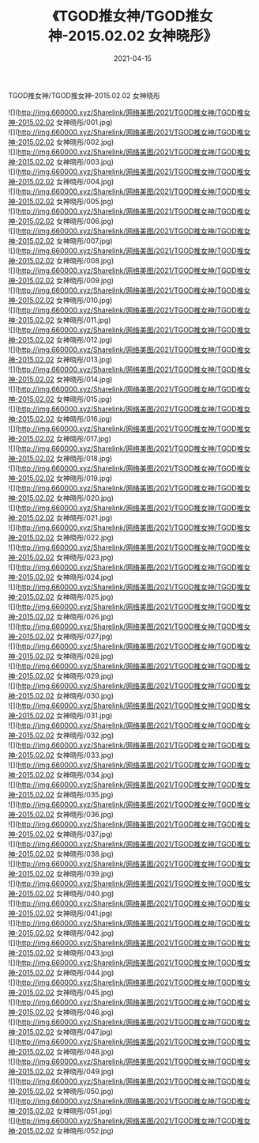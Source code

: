 ﻿---
layout: post
title:  《TGOD推女神/TGOD推女神-2015.02.02 女神晓彤》
date:   2021-04-15
img: http://img.660000.xyz/Sharelink/网络美图/2021/TGOD推女神/TGOD推女神-2015.02.02 女神晓彤/000.jpg
categories: [美女, 清纯, 唯美]
---

TGOD推女神/TGOD推女神-2015.02.02 女神晓彤

 ![](http://img.660000.xyz/Sharelink/网络美图/2021/TGOD推女神/TGOD推女神-2015.02.02 女神晓彤/001.jpg) <br>![](http://img.660000.xyz/Sharelink/网络美图/2021/TGOD推女神/TGOD推女神-2015.02.02 女神晓彤/002.jpg) <br>![](http://img.660000.xyz/Sharelink/网络美图/2021/TGOD推女神/TGOD推女神-2015.02.02 女神晓彤/003.jpg) <br>![](http://img.660000.xyz/Sharelink/网络美图/2021/TGOD推女神/TGOD推女神-2015.02.02 女神晓彤/004.jpg) <br>![](http://img.660000.xyz/Sharelink/网络美图/2021/TGOD推女神/TGOD推女神-2015.02.02 女神晓彤/005.jpg) <br>![](http://img.660000.xyz/Sharelink/网络美图/2021/TGOD推女神/TGOD推女神-2015.02.02 女神晓彤/006.jpg) <br>![](http://img.660000.xyz/Sharelink/网络美图/2021/TGOD推女神/TGOD推女神-2015.02.02 女神晓彤/007.jpg) <br>![](http://img.660000.xyz/Sharelink/网络美图/2021/TGOD推女神/TGOD推女神-2015.02.02 女神晓彤/008.jpg) <br>![](http://img.660000.xyz/Sharelink/网络美图/2021/TGOD推女神/TGOD推女神-2015.02.02 女神晓彤/009.jpg) <br>![](http://img.660000.xyz/Sharelink/网络美图/2021/TGOD推女神/TGOD推女神-2015.02.02 女神晓彤/010.jpg) <br>![](http://img.660000.xyz/Sharelink/网络美图/2021/TGOD推女神/TGOD推女神-2015.02.02 女神晓彤/011.jpg) <br>![](http://img.660000.xyz/Sharelink/网络美图/2021/TGOD推女神/TGOD推女神-2015.02.02 女神晓彤/012.jpg) <br>![](http://img.660000.xyz/Sharelink/网络美图/2021/TGOD推女神/TGOD推女神-2015.02.02 女神晓彤/013.jpg) <br>![](http://img.660000.xyz/Sharelink/网络美图/2021/TGOD推女神/TGOD推女神-2015.02.02 女神晓彤/014.jpg) <br>![](http://img.660000.xyz/Sharelink/网络美图/2021/TGOD推女神/TGOD推女神-2015.02.02 女神晓彤/015.jpg) <br>![](http://img.660000.xyz/Sharelink/网络美图/2021/TGOD推女神/TGOD推女神-2015.02.02 女神晓彤/016.jpg) <br>![](http://img.660000.xyz/Sharelink/网络美图/2021/TGOD推女神/TGOD推女神-2015.02.02 女神晓彤/017.jpg) <br>![](http://img.660000.xyz/Sharelink/网络美图/2021/TGOD推女神/TGOD推女神-2015.02.02 女神晓彤/018.jpg) <br>![](http://img.660000.xyz/Sharelink/网络美图/2021/TGOD推女神/TGOD推女神-2015.02.02 女神晓彤/019.jpg) <br>![](http://img.660000.xyz/Sharelink/网络美图/2021/TGOD推女神/TGOD推女神-2015.02.02 女神晓彤/020.jpg) <br>![](http://img.660000.xyz/Sharelink/网络美图/2021/TGOD推女神/TGOD推女神-2015.02.02 女神晓彤/021.jpg) <br>![](http://img.660000.xyz/Sharelink/网络美图/2021/TGOD推女神/TGOD推女神-2015.02.02 女神晓彤/022.jpg) <br>![](http://img.660000.xyz/Sharelink/网络美图/2021/TGOD推女神/TGOD推女神-2015.02.02 女神晓彤/023.jpg) <br>![](http://img.660000.xyz/Sharelink/网络美图/2021/TGOD推女神/TGOD推女神-2015.02.02 女神晓彤/024.jpg) <br>![](http://img.660000.xyz/Sharelink/网络美图/2021/TGOD推女神/TGOD推女神-2015.02.02 女神晓彤/025.jpg) <br>![](http://img.660000.xyz/Sharelink/网络美图/2021/TGOD推女神/TGOD推女神-2015.02.02 女神晓彤/026.jpg) <br>![](http://img.660000.xyz/Sharelink/网络美图/2021/TGOD推女神/TGOD推女神-2015.02.02 女神晓彤/027.jpg) <br>![](http://img.660000.xyz/Sharelink/网络美图/2021/TGOD推女神/TGOD推女神-2015.02.02 女神晓彤/028.jpg) <br>![](http://img.660000.xyz/Sharelink/网络美图/2021/TGOD推女神/TGOD推女神-2015.02.02 女神晓彤/029.jpg) <br>![](http://img.660000.xyz/Sharelink/网络美图/2021/TGOD推女神/TGOD推女神-2015.02.02 女神晓彤/030.jpg) <br>![](http://img.660000.xyz/Sharelink/网络美图/2021/TGOD推女神/TGOD推女神-2015.02.02 女神晓彤/031.jpg) <br>![](http://img.660000.xyz/Sharelink/网络美图/2021/TGOD推女神/TGOD推女神-2015.02.02 女神晓彤/032.jpg) <br>![](http://img.660000.xyz/Sharelink/网络美图/2021/TGOD推女神/TGOD推女神-2015.02.02 女神晓彤/033.jpg) <br>![](http://img.660000.xyz/Sharelink/网络美图/2021/TGOD推女神/TGOD推女神-2015.02.02 女神晓彤/034.jpg) <br>![](http://img.660000.xyz/Sharelink/网络美图/2021/TGOD推女神/TGOD推女神-2015.02.02 女神晓彤/035.jpg) <br>![](http://img.660000.xyz/Sharelink/网络美图/2021/TGOD推女神/TGOD推女神-2015.02.02 女神晓彤/036.jpg) <br>![](http://img.660000.xyz/Sharelink/网络美图/2021/TGOD推女神/TGOD推女神-2015.02.02 女神晓彤/037.jpg) <br>![](http://img.660000.xyz/Sharelink/网络美图/2021/TGOD推女神/TGOD推女神-2015.02.02 女神晓彤/038.jpg) <br>![](http://img.660000.xyz/Sharelink/网络美图/2021/TGOD推女神/TGOD推女神-2015.02.02 女神晓彤/039.jpg) <br>![](http://img.660000.xyz/Sharelink/网络美图/2021/TGOD推女神/TGOD推女神-2015.02.02 女神晓彤/040.jpg) <br>![](http://img.660000.xyz/Sharelink/网络美图/2021/TGOD推女神/TGOD推女神-2015.02.02 女神晓彤/041.jpg) <br>![](http://img.660000.xyz/Sharelink/网络美图/2021/TGOD推女神/TGOD推女神-2015.02.02 女神晓彤/042.jpg) <br>![](http://img.660000.xyz/Sharelink/网络美图/2021/TGOD推女神/TGOD推女神-2015.02.02 女神晓彤/043.jpg) <br>![](http://img.660000.xyz/Sharelink/网络美图/2021/TGOD推女神/TGOD推女神-2015.02.02 女神晓彤/044.jpg) <br>![](http://img.660000.xyz/Sharelink/网络美图/2021/TGOD推女神/TGOD推女神-2015.02.02 女神晓彤/045.jpg) <br>![](http://img.660000.xyz/Sharelink/网络美图/2021/TGOD推女神/TGOD推女神-2015.02.02 女神晓彤/046.jpg) <br>![](http://img.660000.xyz/Sharelink/网络美图/2021/TGOD推女神/TGOD推女神-2015.02.02 女神晓彤/047.jpg) <br>![](http://img.660000.xyz/Sharelink/网络美图/2021/TGOD推女神/TGOD推女神-2015.02.02 女神晓彤/048.jpg) <br>![](http://img.660000.xyz/Sharelink/网络美图/2021/TGOD推女神/TGOD推女神-2015.02.02 女神晓彤/049.jpg) <br>![](http://img.660000.xyz/Sharelink/网络美图/2021/TGOD推女神/TGOD推女神-2015.02.02 女神晓彤/050.jpg) <br>![](http://img.660000.xyz/Sharelink/网络美图/2021/TGOD推女神/TGOD推女神-2015.02.02 女神晓彤/051.jpg) <br>![](http://img.660000.xyz/Sharelink/网络美图/2021/TGOD推女神/TGOD推女神-2015.02.02 女神晓彤/052.jpg) <br>